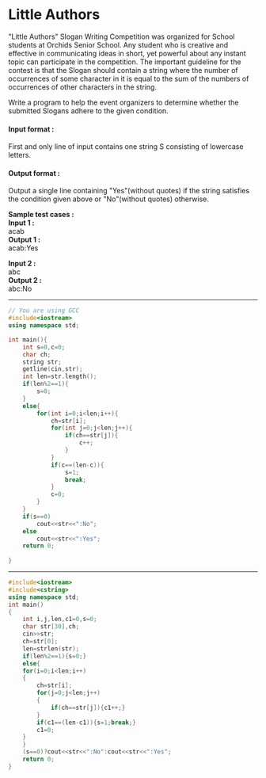 # Little Authors

"Little Authors" Slogan Writing Competition was organized for School students at Orchids Senior School. Any student who is creative and effective in communicating ideas in short, yet powerful about any instant topic can participate in the competition. The important guideline for the contest is that the Slogan should contain a string where the number of occurrences of some character in it is equal to the sum of the numbers of occurrences of other characters in the string. 

 

Write a program to help the event organizers to determine whether the submitted Slogans adhere to the given condition.

#### Input format :
First and only line of input contains one string S consisting of lowercase letters.

#### Output format :
Output a single line containing "Yes"(without quotes) if the string satisfies the condition given above or "No"(without quotes) otherwise.

**Sample test cases :<br>
Input 1 :<br>**
acab<br>
**Output 1 :<br>**
acab:Yes

**Input 2 :<br>**
abc<br>
**Output 2 :<br>**
abc:No


-------------------------------------------------------------------------------------------------------------------------------------------------------------------

```cpp
// You are using GCC
#include<iostream>
using namespace std;

int main(){
    int s=0,c=0;
    char ch;
    string str;
    getline(cin,str);
    int len=str.length();
    if(len%2==1){
        s=0;
    }
    else{
        for(int i=0;i<len;i++){
            ch=str[i];
            for(int j=0;j<len;j++){
                if(ch==str[j]){
                    c++;
                }
            }
            if(c==(len-c)){
                s=1;
                break;
            }
            c=0;
        }
    }
    if(s==0)
        cout<<str<<":No";
    else
        cout<<str<<":Yes";
    return 0;
    
}

```
-------------------------------------------------------------------------------------------------------------------------------------------------------------------


```cpp
#include<iostream>
#include<cstring>
using namespace std;
int main()
{
    int i,j,len,c1=0,s=0;
    char str[30],ch;
    cin>>str;
    ch=str[0];
    len=strlen(str);
    if(len%2==1){s=0;}
    else{
    for(i=0;i<len;i++)
    {
        ch=str[i];
        for(j=0;j<len;j++)
        {
            if(ch==str[j]){c1++;}
        }
        if(c1==(len-c1)){s=1;break;}
        c1=0;
    }
    }
    (s==0)?cout<<str<<":No":cout<<str<<":Yes";
    return 0;
}


```
